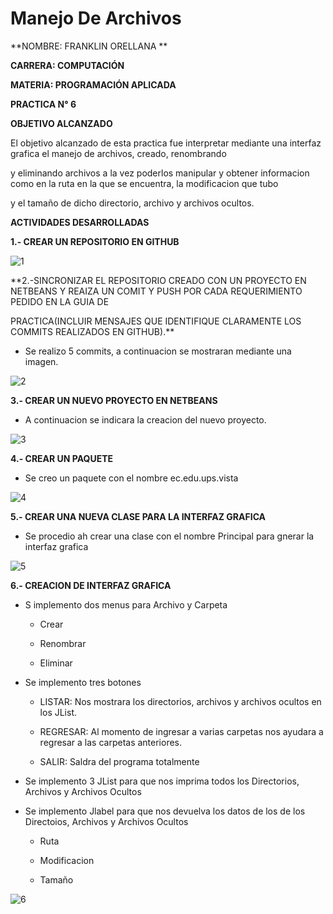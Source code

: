 # Manejo De Archivos

**NOMBRE: FRANKLIN ORELLANA **

**CARRERA: COMPUTACIÓN**

**MATERIA: PROGRAMACIÓN APLICADA**

**PRACTICA N° 6**

**OBJETIVO ALCANZADO**

El objetivo alcanzado de esta practica fue interpretar mediante una interfaz grafica el manejo de archivos, creado, renombrando

y eliminando archivos a la vez poderlos manipular y obtener informacion como en la ruta en la que se encuentra, la modificacion que tubo 

y el tamaño de dicho directorio, archivo y archivos ocultos.

**ACTIVIDADES DESARROLLADAS**

**1.- CREAR UN REPOSITORIO EN GITHUB**

![1](https://user-images.githubusercontent.com/49034691/59171762-33698d00-8b0a-11e9-89f8-47e514104ac0.PNG)

**2.-SINCRONIZAR EL REPOSITORIO CREADO CON UN PROYECTO EN NETBEANS Y REAIZA UN COMIT Y PUSH POR CADA REQUERIMIENTO PEDIDO EN LA GUIA DE

PRACTICA(INCLUIR MENSAJES QUE IDENTIFIQUE CLARAMENTE LOS COMMITS REALIZADOS EN GITHUB).**

  - Se realizo 5 commits, a continuacion se mostraran mediante una imagen.
  
![2](https://user-images.githubusercontent.com/49034691/59171964-27ca9600-8b0b-11e9-8e54-8d8f0a6764e8.PNG)

**3.- CREAR UN NUEVO PROYECTO EN NETBEANS**

  - A continuacion se indicara la creacion del nuevo proyecto.
  
![3](https://user-images.githubusercontent.com/49034691/59172047-8e4fb400-8b0b-11e9-9eff-faac79ca8c88.PNG)

**4.- CREAR UN PAQUETE**

  - Se creo un paquete con el nombre ec.edu.ups.vista
  
![4](https://user-images.githubusercontent.com/49034691/59172108-eedef100-8b0b-11e9-9d6b-fc9ef77c12bc.PNG)

**5.- CREAR UNA NUEVA CLASE PARA LA INTERFAZ GRAFICA**

  - Se procedio ah crear una clase con el nombre Principal para gnerar la interfaz grafica
  
![5](https://user-images.githubusercontent.com/49034691/59172227-8a706180-8b0c-11e9-823d-583a4e6a799d.PNG)

**6.- CREACION DE INTERFAZ GRAFICA**

  - S implemento dos menus para Archivo y Carpeta
    
    - Crear
    
    - Renombrar
    
    - Eliminar

  - Se implemento tres botones 
    
    - LISTAR: Nos mostrara los directorios, archivos y archivos ocultos en los JList.
    
    - REGRESAR: Al momento de ingresar a varias carpetas nos ayudara a regresar a las carpetas anteriores.
    
    - SALIR: Saldra del programa totalmente
    
  - Se implemento 3 JList para que nos imprima todos los Directorios, Archivos y Archivos Ocultos
    
  - Se implemento Jlabel para que nos devuelva los datos de los de los Directoios, Archivos y Archivos Ocultos
    
    - Ruta
    
    - Modificacion
    
    - Tamaño
    
![6](https://user-images.githubusercontent.com/49034691/59172832-be00bb00-8b0f-11e9-8b28-9ff79553c4a5.PNG)



